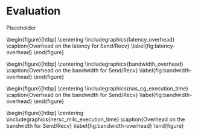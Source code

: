 # Evaluation

Placeholder

\begin{figure}[htbp]
    \centering
    \includegraphics{latency_overhead}
    \caption{Overhead on the latency for Send/Recv}
    \label{fig:latency-overhead}
\end{figure}

\begin{figure}[htbp]
    \centering
    \includegraphics{bandwidth_overhead}
    \caption{Overhead on the bandwidth for Send/Recv}
    \label{fig:bandwidth-overhead}
\end{figure}

\begin{figure}[htbp]
    \centering
    \includegraphics{nas_cg_execution_time}
    \caption{Overhead on the bandwidth for Send/Recv}
    \label{fig:bandwidth-overhead}
\end{figure}

\begin{figure}[htbp]
    \centering
    \includegraphics{nersc_milc_execution_time}
    \caption{Overhead on the bandwidth for Send/Recv}
    \label{fig:bandwidth-overhead}
\end{figure}
